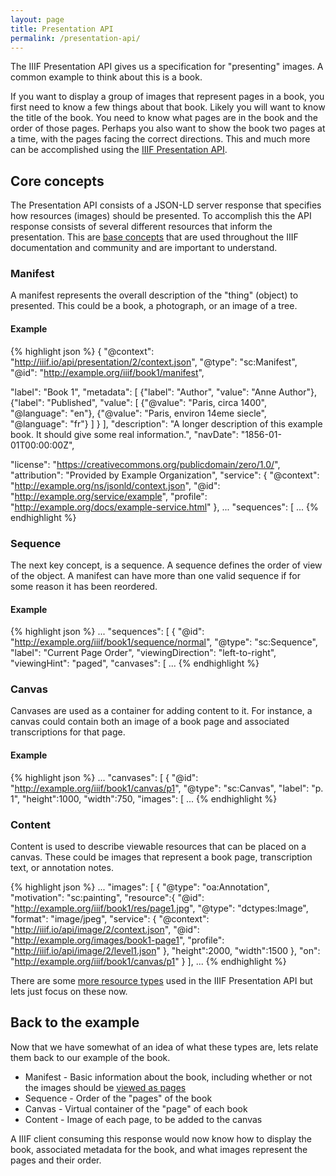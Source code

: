 ```yaml
---
layout: page
title: Presentation API
permalink: /presentation-api/
---
```


The IIIF Presentation API gives us a specification for "presenting" images. A common example to think about this is a book.

If you want to display a group of images that represent pages in a book, you first need to know a few things about that book. Likely you will want to know the title of the book. You need to know what pages are in the book and the order of those pages. Perhaps you also want to show the book two pages at a time, with the pages facing the correct directions. This and much more can be accomplished using the [IIIF Presentation API](http://iiif.io/api/presentation/2.1/).

## Core concepts

The Presentation API consists of a JSON-LD server response that specifies how resources (images) should be presented. To accomplish this the API response consists of several different resources that inform the presentation. This are [base concepts](http://iiif.io/api/presentation/2.1/#resource-type-overview) that are used throughout the IIIF documentation and community and are important to understand.

### Manifest

A manifest represents the overall description of the "thing" (object) to presented. This could be a book, a photograph, or an image of a tree.

#### Example
{% highlight json %}
{
  "@context": "http://iiif.io/api/presentation/2/context.json",
  "@type": "sc:Manifest",
  "@id": "http://example.org/iiif/book1/manifest",

  "label": "Book 1",
  "metadata": [
    {"label": "Author", "value": "Anne Author"},
    {"label": "Published", "value": [
        {"@value": "Paris, circa 1400", "@language": "en"},
        {"@value": "Paris, environ 14eme siecle", "@language": "fr"}
        ]
    }
  ],
  "description": "A longer description of this example book. It should give some real information.",
  "navDate": "1856-01-01T00:00:00Z",

  "license": "https://creativecommons.org/publicdomain/zero/1.0/",
  "attribution": "Provided by Example Organization",
  "service": {
    "@context": "http://example.org/ns/jsonld/context.json",
    "@id": "http://example.org/service/example",
    "profile": "http://example.org/docs/example-service.html"
  },
...
  "sequences": [
...
{% endhighlight %}

### Sequence

The next key concept, is a sequence. A sequence defines the order of view of the object. A manifest can have more than one valid sequence if for some reason it has been reordered.

#### Example
{% highlight json %}
...
  "sequences": [
    {
      "@id": "http://example.org/iiif/book1/sequence/normal",
      "@type": "sc:Sequence",
      "label": "Current Page Order",
      "viewingDirection": "left-to-right",
      "viewingHint": "paged",
      "canvases": [
...
{% endhighlight %}

### Canvas
Canvases are used as a container for adding content to it. For instance, a canvas could contain both an image of a book page and associated transcriptions for that page.

#### Example
{% highlight json %}
...
  "canvases": [
    {
      "@id": "http://example.org/iiif/book1/canvas/p1",
      "@type": "sc:Canvas",
      "label": "p. 1",
      "height":1000,
      "width":750,
      "images": [
...
{% endhighlight %}

### Content
Content is used to describe viewable resources that can be placed on a canvas. These could be images that represent a book page, transcription text, or annotation notes.

{% highlight json %}
...
"images": [
  {
    "@type": "oa:Annotation",
    "motivation": "sc:painting",
    "resource":{
      "@id": "http://example.org/iiif/book1/res/page1.jpg",
      "@type": "dctypes:Image",
      "format": "image/jpeg",
      "service": {
        "@context": "http://iiif.io/api/image/2/context.json",
        "@id": "http://example.org/images/book1-page1",
        "profile": "http://iiif.io/api/image/2/level1.json"
      },
      "height":2000,
      "width":1500
    },
    "on": "http://example.org/iiif/book1/canvas/p1"
  }
],
...
{% endhighlight %}

There are some [more resource types](http://iiif.io/api/presentation/2.1/#additional-types) used in the IIIF Presentation API but lets just focus on these now.

## Back to the example

Now that we have somewhat of an idea of what these types are, lets relate them back to our example of the book.

 - Manifest - Basic information about the book, including whether or not the images should be [viewed as pages](http://iiif.io/api/presentation/2.1/#viewinghint)
 - Sequence - Order of the "pages" of the book
 - Canvas - Virtual container of the "page" of each book
 - Content - Image of each page, to be added to the canvas

A IIIF client consuming this response would now know how to display the book, associated metadata for the book, and what images represent the pages and their order.
